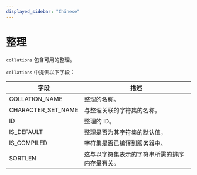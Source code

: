 ```yaml
---
displayed_sidebar: "Chinese"
---
```


# 整理

`collations` 包含可用的整理。

`collations` 中提供以下字段：

| **字段**           | **描述**                                                     |
| ------------------ | ------------------------------------------------------------ |
| COLLATION_NAME     | 整理的名称。                                                |
| CHARACTER_SET_NAME | 与整理关联的字符集的名称。                                  |
| ID                 | 整理的 ID。                                                 |
| IS_DEFAULT         | 整理是否为其字符集的默认值。                                |
| IS_COMPILED        | 字符集是否已编译到服务器中。                                 |
| SORTLEN            | 这与以字符集表示的字符串所需的排序内存量有关。               |